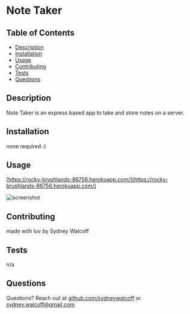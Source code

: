 # Note Taker 

## Table of Contents
* [Description](#description)
* [Installation](#installation)
* [Usage](#usage) 
* [Contributing](#contributing)
* [Tests](#tests)
* [Questions](#questions)

## Description
Note Taker is an express based app to take and store notes on a server.

## Installation
none required :)

## Usage
[https://rocky-brushlands-86756.herokuapp.com/](https://rocky-brushlands-86756.herokuapp.com/)

![screenshot](https://user-images.githubusercontent.com/75542938/115149426-e9606500-a018-11eb-9d55-208dd1904e91.png)

## Contributing
made with luv by Sydney Walcoff

## Tests
n/a

## Questions
Questions? Reach out at [github.com/sydneywalcoff](github.com/sydneywalcoff) or sydney.walcoff@gmail.com
  
